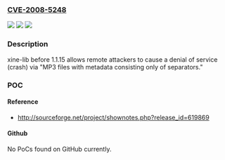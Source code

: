 ### [CVE-2008-5248](https://cve.mitre.org/cgi-bin/cvename.cgi?name=CVE-2008-5248)
![](https://img.shields.io/static/v1?label=Product&message=n%2Fa&color=blue)
![](https://img.shields.io/static/v1?label=Version&message=n%2Fa&color=blue)
![](https://img.shields.io/static/v1?label=Vulnerability&message=n%2Fa&color=brighgreen)

### Description

xine-lib before 1.1.15 allows remote attackers to cause a denial of service (crash) via "MP3 files with metadata consisting only of separators."

### POC

#### Reference
- http://sourceforge.net/project/shownotes.php?release_id=619869

#### Github
No PoCs found on GitHub currently.

